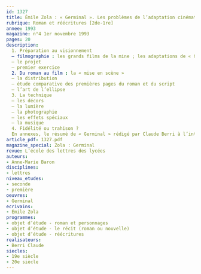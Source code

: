 ```yaml
---
id: 1327
title: Émile Zola : « Germinal ». Les problèmes de l’adaptation cinématographique 
rubrique: Roman et réécritures [2de-1re]
annee: 1993
magazine: n°4 1er novembre 1993
pages: 20
description: 
  1. Préparation au visionnement
  – filmographie : les grands films de la mine ; les adaptations de « Germinal »
  – le projet
  – premier exercice
  2. Du roman au film : la « mise en scène »
  – la distribution
  – étude comparative des premières pages du roman et du script
  – l’art de l’ellipse
  3. La technique
  – les décors
  – la lumière
  – la photographie
  – les effets spéciaux
  – la musique
  4. Fidélité ou trahison ?
  En annexes, le résumé de « Germinal » rédigé par Claude Berri à l’intention du Centre national du cinéma, des extraits du script de « Germinal », la première page du « Germinal » de Zola.
article_pdf: 1327.pdf
magazine_special: Zola : Germinal
revue: L’école des lettres des lycées
auteurs:
- Anne-Marie Baron
disciplines:
- lettres
niveau_etudes:
- seconde
- première
oeuvres:
- Germinal
ecrivains:
- Émile Zola
programmes:
- objet d’étude - roman et personnages
- objet d’étude - le récit (roman ou nouvelle)
- objet d’étude - réécritures
realisateurs:
- Berri Claude
siecles:
- 19e siècle
- 20e siècle
---
```

